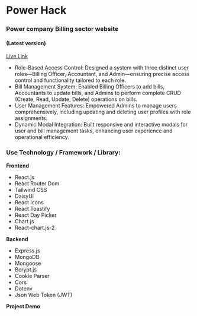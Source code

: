 # Power Hack

### Power company Billing sector website

#### (Latest version)

[Live Link](https://www.power-hack.com)

- Role-Based Access Control: Designed a system with three distinct user roles—Billing Officer, Accountant, and Admin—ensuring precise access control and functionality tailored to each role.
- Bill Management System: Enabled Billing Officers to add bills, Accountants to update bills, and Admins to perform complete CRUD (Create, Read, Update, Delete) operations on bills.
- User Management Features: Empowered Admins to manage users comprehensively, including updating and deleting user profiles with role assignments.
- Dynamic Modal Integration: Built responsive and interactive modals for user and bill management tasks, enhancing user experience and operational efficiency.

### Use Technology / Framework / Library:

**Frontend**

- React.js
- React Router Dom
- Tailwind CSS
- DaisyUi
- React Icons
- React Toastify
- React Day Picker
- Chart.js
- React-chart.js-2

**Backend**

- Express.js
- MongoDB
- Mongoose
- Bcrypt.js
- Cookie Parser
- Cors
- Dotenv
- Json Web Token (JWT)

**Project Demo**
